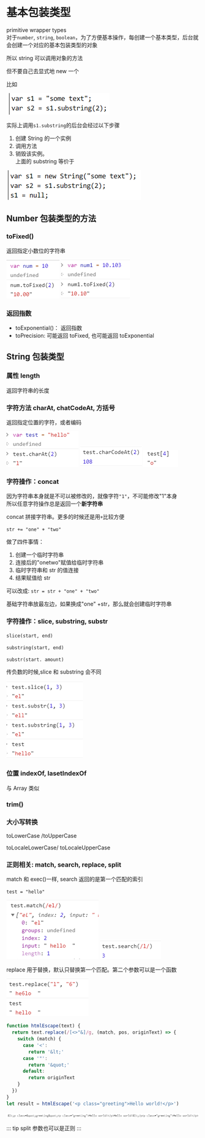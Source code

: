 # 基本包装类型

primitive wrapper types  
对于`number`, `string`, `boolean`，为了方便基本操作，每创建一个基本类型，后台就会创建一个对应的基本包装类型的对象

所以 string 可以调用对象的方法

但不要自己去显式地 new 一个

比如

![substring](../images/14336513193af0045620d40dea5a9a0f.png)

实际上调用`s1.substring`的后台会经过以下步骤

1. 创建 String 的一个实例
2. 调用方法
3. 销毁该实例。  
   上面的 substring 等价于

![等价](../images/311caa2c4be2b13f466120d4d5050c6c.png)

## Number 包装类型的方法

### toFixed()

返回指定小数位的字符串

![](../images/46f0838b838f56e5a463f0e8a7a53bb8.png)
![](../images/9d94ce816ed98c0ac77f68ad2d137dd0.png)

### 返回指数

- toExponential()： 返回指数
- toPrecision: 可能返回 toFixed, 也可能返回 toExponential

## String 包装类型

### 属性 length

返回字符串的长度

### 字符方法 charAt, chatCodeAt, 方括号

返回指定位置的字符，或者编码

![](../images/387bdf3f70748c6e028d2a60f258bba3.png)
![](../images/6c8989faec5a8c50e84ca0a1e7784f1a.png)
![](../images/7050e9bb66db016ba265274beec489cf.png)

### 字符操作：concat

因为字符串本身就是不可以被修改的，就像字符`"1"`，不可能修改"1"本身  
所以任意字符操作总是返回一个**新字符串**

concat 拼接字符串。更多的时候还是用`+`比较方便

`str += "one" + "two"`

做了四件事情：

1. 创建一个临时字符串
2. 连接后的"onetwo"赋值给临时字符串
3. 临时字符串和 str 的值连接
4. 结果赋值给 str

可以改成: `str = str + "one" + "two"`

基础字符串放最左边，如果换成"one" +str，那么就会创建临时字符串

### 字符操作：slice, substring, substr

`slice(start, end)`

`substring(start, end)`

`substr(start. amount)`

传负数的时候,slice 和 substring 会不同

![](../images/c5be36b2cfdf3f54d15e8ba6efd8db0c.png)

### 位置 indexOf, lasetIndexOf

与 Array 类似

### trim()

### 大小写转换

toLowerCase /toUpperCase

toLocaleLowerCase/ toLocaleUpperCase

### 正则相关: match, search, replace, split

match 和 exec()一样, search 返回的是第一个匹配的索引

`test = "hello"`

![](../images/b57dd2c0331cfb00e45609a42986fd04.png)
![](../images/19345615b61b5a6b54fbb21c337368ac.png)

replace 用于替换，默认只替换第一个匹配。第二个参数可以是一个函数

![](../images/df6747904e7b81d4447709c71b6ca95b.png)

```js
function htmlEscape(text) {
  return text.replace(/[<>"&]/g, (match, pos, originText) => {
    switch (match) {
      case '<':
        return '&lt;'
      case '"':
        return '&quot;'
      default:
        return originText
    }
  })
}
let result = htmlEscape('<p class="greeting">Hello world!</p>')
```

![结果](../images/fd65e143dfa338b1b52f55cb49250188.png)

::: tip
split 参数也可以是正则
:::
